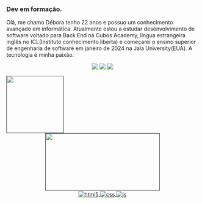 ###  Dev em formação.
 
 Olá, me chamo Débora tenho 22 anos e possuo um conhecimento avançado em informática. Atualmente estou a estudar desenvolvimento de software voltado para Back End na Cubos Academy, língua estrangeira inglês no ICL(Instituto conhecimento liberta) e começarei o ensino superior de engenharia de software em janeiro de 2024 na Jala University(EUA). A tecnologia é minha paixão.
<div> <center>


  <a href="https://www.instagram.com/grtadiferentee/" target="_blank"><img src="https://img.shields.io/badge/-Instagram-%23E4405F?style=for-the-badge&logo=instagram&logoColor=white" target="_blank"></a>
  <a href = "mailto:meninagrta@gmail.com"><img src="https://img.shields.io/badge/-Gmail-%23333?style=for-the-badge&logo=gmail&logoColor=white" target="_blank"></a>
  <a href="https://www.linkedin.com/feed/" target="_blank"><img src="https://img.shields.io/badge/-LinkedIn-%230077B5?style=for-the-badge&logo=linkedin&logoColor=white" target="_blank"></a> 
</div></center>

 <div align="">
  <a href="">
  <img height="150em" src="https://github-readme-stats.vercel.app/api?username=dehcarmoo&show_icons=true&theme=dracula&include_all_commits=true&count_private=true"/>
  <center>
  <img height="150em" width="300" src="https://github-readme-stats.vercel.app/api/top-langs/?username=dehcarmoo&layout=compact&langs_count=7&theme=dracula"/>
</div>
  

 
 <center><div style="display: inline_block">
  <img align="center" alt="html5" src="https://img.shields.io/badge/HTML5-E34F26?style=for-the-badge&logo=html5&logoColor=white" />
  <img align="center" alt="css" src="https://img.shields.io/badge/CSS3-1572B6?style=for-the-badge&logo=css3&logoColor=white" />
  <img align="center" alt="js" src="https://img.shields.io/badge/JavaScript-F7DF1E?style=for-the-badge&logo=javascript&logoColor=black" />
 <div></center>
  



